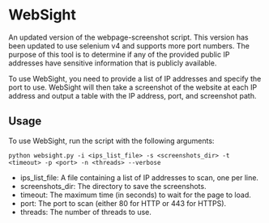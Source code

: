 # WebSight
An updated version of the webpage-screenshot script. This version has been updated to use selenium v4 and supports more port numbers. The purpose of this tool is to determine if any of the provided public IP addresses have sensitive information that is publicly available.

To use WebSight, you need to provide a list of IP addresses and specify the port to use. WebSight will then take a screenshot of the website at each IP address and output a table with the IP address, port, and screenshot path.

## Usage

To use WebSight, run the script with the following arguments:

	python websight.py -i <ips_list_file> -s <screenshots_dir> -t <timeout> -p <port> -n <threads> --verbose

* ips_list_file: A file containing a list of IP addresses to scan, one per line.
* screenshots_dir: The directory to save the screenshots.
* timeout: The maximum time (in seconds) to wait for the page to load.
* port: The port to scan (either 80 for HTTP or 443 for HTTPS).
* threads: The number of threads to use.